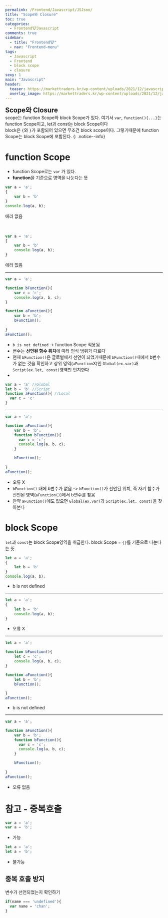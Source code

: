 ```yaml
---
permalink: /Frontend/Javascript/JSJson/
title: "Scope와 Closure"
toc: true
categories:
  - Frontend🐮Javascript
comments: true
sidebar:
  - title: "Frontend🐮"
  - nav: "Frontend-menu"
tags:
  - Javascript
  - Frontend
  - block scope
  - closure
sexy: 1
main: "Javascript"
header:
  teaser: https://markettraders.kr/wp-content/uploads/2021/12/javascript-696x365.jpg
  overlay_image: https://markettraders.kr/wp-content/uploads/2021/12/javascript-696x365.jpg
---
```


<span style = "font-size:1.5em;  font-weight: 700;">Scope와 Closure</span><br>
scope는 function Scope와 block Scope가 있다. 여기서 `var`, `function(){...}`는 function Scope이고, let과 const는 block Scope이다<br>
block은 `{`와 `}`가 포함되어 있으면 무조건 block scope이다. 그렇기때문에 function Scope는 block Scope에 포함된다.
{: .notice--info}

# function Scope

- function Scope로는 `var` 가 있다.
- **function**을 기준으로 영역을 나눈다는 뜻

```js
var a = 'a';
{
    var b = 'b'
}
console.log(a, b);  
```
에러 없음  
<br>
<br>  

```js
var a = 'a';
{
    var b = 'b'
    console.log(a, b);
}
```
에러 없음  
  
  
---

```js
var a = 'a';

function bFunction(){
    var c = 'c';
    console.log(a, b, c);
}

function aFunction(){
    var b = 'b';
    bFunction();
    
}
aFunction();

```
- `b is not defined` -> function Scope 적용됨
- 변수는 **선언된 함수 위치**에 따라 인식 범위가 다르다
- 현재 `bFunction()`은 글로벌에서 선언이 되었기때문에 `bFunction()`내에서 b변수가 없는 것을 확인하고 상위 영역(`aFunction`X)인 `Global(ex.var)`과 `Script(ex.let, const)`영역만 인지한다
- 
```js
var a = 'a' //Global
let b = 'b' //Script 
function aFunction(){ //Local
  var c = 'c' 
}
```
  
  
  
---


```js
var a = 'a';

function aFunction(){
    var b = 'b';
    function bFunction(){
      var c = 'c';
      console.log(a, b, c);
    }

    bFunction();
    
}
aFunction();
```
- 오류 X
- `bFunction()` 내에 b변수가 없음 -> `bFunction()`가 선언된 위치, 즉 자기 함수가 선언된 영역(`aFunction()`)에서 b변수를 찾음
- 만약 `aFunction()`에도 없으면 `Global(ex.var)`과 `Script(ex.let, const)`을 찾아본다

# block Scope

`let`과 `const`는 block Scope영역을 취급한다. block Scope = `{}`를 기준으로 나눈다는 뜻

```js
let a = 'a';
{
    let b = 'b'
}
console.log(a, b);
```
- b is not defined  
  
  
---

```js
let a = 'a';
{
    let b = 'b'
    console.log(a, b);
}
```
- 오류 X  
  
  
  
---  

```js
let a = 'a';

function bFunction(){
    let c = 'c';
    console.log(a, b, c);
}

function aFunction(){
    let b = 'b';
    bFunction();
    
}
aFunction();
```
- b is not defined  
  
  
---

```js
var a = 'a';

function aFunction(){
    var b = 'b';
    function bFunction(){
      var c = 'c';
      console.log(a, b, c);
    }

    bFunction();
    
}
aFunction();
```
- 오류 없음  

# 참고 - 중복호출
```js
var a = 'a';
var a = 'b';
```
- 가능

```js
let a = 'a';
let a = 'b';
```
- 불가능  
  
  
    
      


## 중복 호출 방지

변수가 선언되었는지 확인하기
```js
if(name === 'undefined'){
  var name = 'chan';
}

```